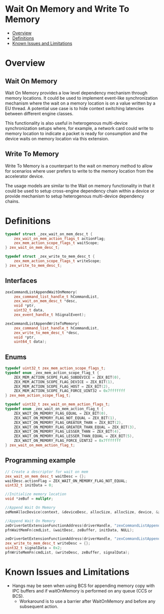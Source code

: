 <!---

Copyright (C) 2022 Intel Corporation

SPDX-License-Identifier: MIT

-->

# Wait On Memory and Write To Memory

* [Overview](#Overview)
* [Definitions](#Definitions)
* [Known Issues and Limitations](#Known-Issues-and-Limitations)

# Overview

## Wait On Memory

Wait On Memory provides a low level dependency mechanism through memory locations. It could be used to implement event-like synchronization mechanism where the wait on a memory location is on a value written by a EU thread. A potential use case is to hide context switching latencies between different engine classes.

This functionality is also useful in heterogenous multi-device synchronization setups where, for example, a network card could write to memory location to indicate a packet is ready for consumption and the device waits on memory location via this extension.

## Write To Memory
Write To Memory is a counterpart to the wait on memory method to allow for scenarios where user prefers to write to the memory location from the accelerator device.

The usage models are similar to the Wait on memory functionality in that it could be used to setup cross-engine dependency chain within a device or provide mechanism to setup heterogenous multi-device dependency chains.

# Definitions

```cpp
typedef struct _zex_wait_on_mem_desc_t {
    zex_wait_on_mem_action_flags_t actionFlag;
    zex_mem_action_scope_flags_t waitScope;
} zex_wait_on_mem_desc_t;

typedef struct _zex_write_to_mem_desc_t {
    zex_mem_action_scope_flags_t writeScope;
} zex_write_to_mem_desc_t;
```

## Interfaces

```cpp
zexCommandListAppendWaitOnMemory(
    zex_command_list_handle_t hCommandList,
    zex_wait_on_mem_desc_t *desc,
    void *ptr,
    uint32_t data,
    zex_event_handle_t hSignalEvent);

zexCommandListAppendWriteToMemory(
    zex_command_list_handle_t hCommandList,
    zex_write_to_mem_desc_t *desc,
    void *ptr,
    uint64_t data);
```

## Enums

```cpp
typedef uint32_t zex_mem_action_scope_flags_t;
typedef enum _zex_mem_action_scope_flag_t {
    ZEX_MEM_ACTION_SCOPE_FLAG_SUBDEVICE = ZEX_BIT(0),
    ZEX_MEM_ACTION_SCOPE_FLAG_DEVICE = ZEX_BIT(1),
    ZEX_MEM_ACTION_SCOPE_FLAG_HOST = ZEX_BIT(2),
    ZEX_MEM_ACTION_SCOPE_FLAG_FORCE_UINT32 = 0x7fffffff
} zex_mem_action_scope_flag_t;

typedef uint32_t zex_wait_on_mem_action_flags_t;
typedef enum _zex_wait_on_mem_action_flag_t {
    ZEX_WAIT_ON_MEMORY_FLAG_EQUAL = ZEX_BIT(0),
    ZEX_WAIT_ON_MEMORY_FLAG_NOT_EQUAL = ZEX_BIT(1),
    ZEX_WAIT_ON_MEMORY_FLAG_GREATER_THAN = ZEX_BIT(2),
    ZEX_WAIT_ON_MEMORY_FLAG_GREATER_THAN_EQUAL = ZEX_BIT(3),
    ZEX_WAIT_ON_MEMORY_FLAG_LESSER_THAN = ZEX_BIT(4),
    ZEX_WAIT_ON_MEMORY_FLAG_LESSER_THAN_EQUAL = ZEX_BIT(5),
    ZEX_WAIT_ON_MEMORY_FLAG_FORCE_UINT32 = 0x7fffffff
} zex_wait_on_mem_action_flag_t;
```

## Programming example

```cpp
// Create a descriptor for wait on mem
zex_wait_on_mem_desc_t waitDesc = {};
waitDesc.actionFlag = ZEX_WAIT_ON_MEMORY_FLAG_NOT_EQUAL;
uint32_t initData = 0;

//Initialize memory location
void *zeBuf = nullptr;

//Append Wait On Memory
zeMemAllocDevice(context, &deviceDesc, allocSize, allocSize, device, &zeBuf);

//Append Wait On Memory
zeDriverGetExtensionFunctionAddress(driverHandle, "zexCommandListAppendWaitOnMemory", pfnWaitMemFn);
pfnWaitMemFn(cmdList, &waitDesc, zeBuffer, initData, NULL);

zeDriverGetExtensionFunctionAddress(driverHandle, "zexCommandListAppendWriteToMemory", pfnWriteMemFn);
zex_write_to_mem_desc_t writeDesc = {};
uint32_t signalData = 0x2;
pfnWriteMemFn(cmdList, &writeDesc, zeBuffer, signalData);
```

# Known Issues and Limitations

- Hangs may be seen when using BCS for appending memory copy with IPC buffers and if waitOnMemory is performed on any queue (CCS or BCS).
    - Workaround is to use a barrier after WaitOnMemory and before any subsequent action.
